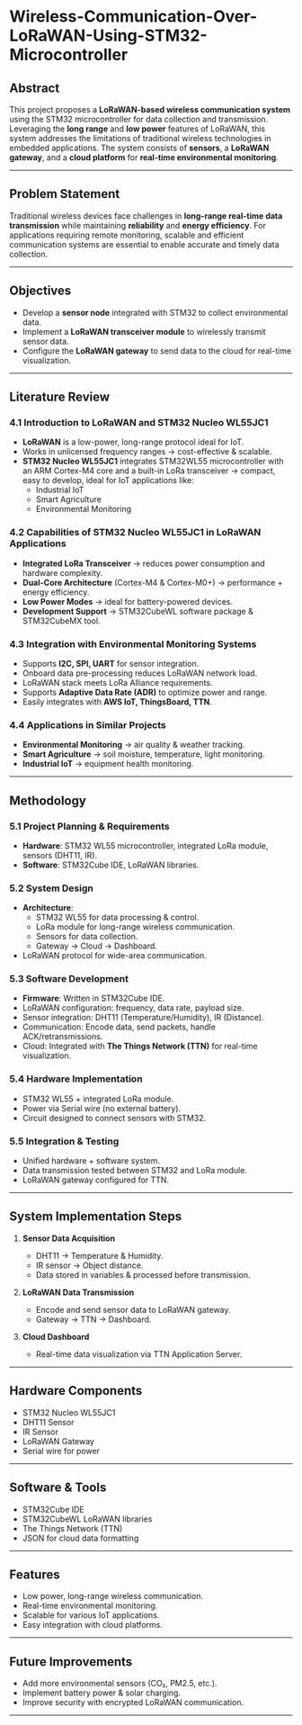 # Wireless-Communication-Over-LoRaWAN-Using-STM32-Microcontroller

## Abstract
This project proposes a **LoRaWAN-based wireless communication system** using the STM32 microcontroller for data collection and transmission. Leveraging the **long range** and **low power** features of LoRaWAN, this system addresses the limitations of traditional wireless technologies in embedded applications. The system consists of **sensors**, a **LoRaWAN gateway**, and a **cloud platform** for **real-time environmental monitoring**.

---

## Problem Statement
Traditional wireless devices face challenges in **long-range real-time data transmission** while maintaining **reliability** and **energy efficiency**. For applications requiring remote monitoring, scalable and efficient communication systems are essential to enable accurate and timely data collection.

---

## Objectives
- Develop a **sensor node** integrated with STM32 to collect environmental data.
- Implement a **LoRaWAN transceiver module** to wirelessly transmit sensor data.
- Configure the **LoRaWAN gateway** to send data to the cloud for real-time visualization.

---

## Literature Review

### 4.1 Introduction to LoRaWAN and STM32 Nucleo WL55JC1
- **LoRaWAN** is a low-power, long-range protocol ideal for IoT.
- Works in unlicensed frequency ranges → cost-effective & scalable.
- **STM32 Nucleo WL55JC1** integrates STM32WL55 microcontroller with an ARM Cortex-M4 core and a built-in LoRa transceiver → compact, easy to develop, ideal for IoT applications like:
  - Industrial IoT
  - Smart Agriculture
  - Environmental Monitoring

### 4.2 Capabilities of STM32 Nucleo WL55JC1 in LoRaWAN Applications
- **Integrated LoRa Transceiver** → reduces power consumption and hardware complexity.
- **Dual-Core Architecture** (Cortex-M4 & Cortex-M0+) → performance + energy efficiency.
- **Low Power Modes** → ideal for battery-powered devices.
- **Development Support** → STM32CubeWL software package & STM32CubeMX tool.

### 4.3 Integration with Environmental Monitoring Systems
- Supports **I2C, SPI, UART** for sensor integration.
- Onboard data pre-processing reduces LoRaWAN network load.
- LoRaWAN stack meets LoRa Alliance requirements.
- Supports **Adaptive Data Rate (ADR)** to optimize power and range.
- Easily integrates with **AWS IoT, ThingsBoard, TTN**.

### 4.4 Applications in Similar Projects
- **Environmental Monitoring** → air quality & weather tracking.
- **Smart Agriculture** → soil moisture, temperature, light monitoring.
- **Industrial IoT** → equipment health monitoring.

---

## Methodology

### 5.1 Project Planning & Requirements
- **Hardware**: STM32 WL55 microcontroller, integrated LoRa module, sensors (DHT11, IR).
- **Software**: STM32Cube IDE, LoRaWAN libraries.

### 5.2 System Design
- **Architecture**:
  - STM32 WL55 for data processing & control.
  - LoRa module for long-range wireless communication.
  - Sensors for data collection.
  - Gateway → Cloud → Dashboard.
- LoRaWAN protocol for wide-area communication.

### 5.3 Software Development
- **Firmware**: Written in STM32Cube IDE.
- LoRaWAN configuration: frequency, data rate, payload size.
- Sensor integration: DHT11 (Temperature/Humidity), IR (Distance).
- Communication: Encode data, send packets, handle ACK/retransmissions.
- Cloud: Integrated with **The Things Network (TTN)** for real-time visualization.

### 5.4 Hardware Implementation
- STM32 WL55 + integrated LoRa module.
- Power via Serial wire (no external battery).
- Circuit designed to connect sensors with STM32.

### 5.5 Integration & Testing
- Unified hardware + software system.
- Data transmission tested between STM32 and LoRa module.
- LoRaWAN gateway configured for TTN.

---

## System Implementation Steps
1. **Sensor Data Acquisition**  
   - DHT11 → Temperature & Humidity.
   - IR sensor → Object distance.  
   - Data stored in variables & processed before transmission.

2. **LoRaWAN Data Transmission**  
   - Encode and send sensor data to LoRaWAN gateway.
   - Gateway → TTN → Dashboard.

3. **Cloud Dashboard**  
   - Real-time data visualization via TTN Application Server.

---

## Hardware Components
- STM32 Nucleo WL55JC1
- DHT11 Sensor
- IR Sensor
- LoRaWAN Gateway
- Serial wire for power

---

## Software & Tools
- STM32Cube IDE
- STM32CubeWL LoRaWAN libraries
- The Things Network (TTN)
- JSON for cloud data formatting

---

## Features
- Low power, long-range wireless communication.
- Real-time environmental monitoring.
- Scalable for various IoT applications.
- Easy integration with cloud platforms.

---

## Future Improvements
- Add more environmental sensors (CO₂, PM2.5, etc.).
- Implement battery power & solar charging.
- Improve security with encrypted LoRaWAN communication.

---

